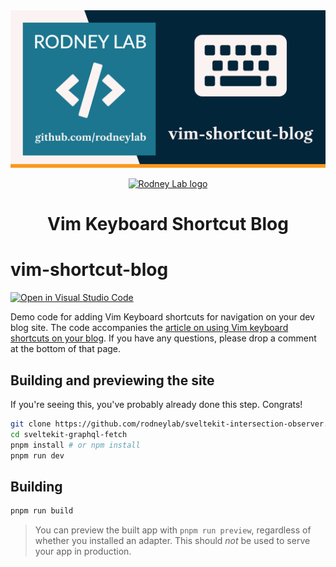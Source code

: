 <img src="./images/rodneylab-github-vim-shortcut-blog.png" alt="Rodney Lab vim-shortcut-blog Github banner">

<p align="center">
  <a aria-label="Open Rodney Lab site" href="https://rodneylab.com" rel="nofollow noopener noreferrer">
    <img alt="Rodney Lab logo" src="https://rodneylab.com/assets/icon.png" width="60" />
  </a>
</p>
<h1 align="center">
  Vim Keyboard Shortcut Blog
</h1>

# vim-shortcut-blog

[![Open in Visual Studio Code](https://open.vscode.dev/badges/open-in-vscode.svg)](https://open.vscode.dev/rodneylab/vim-shortcut-blog)

Demo code for adding Vim Keyboard shortcuts for navigation on your dev blog site. The code accompanies the <a aria-label="Open Rodney Lab blog post on using uvu for Type script A P I testing" href="https://rodneylab.com/using-uvu-typescript-api-testing/">article on using Vim keyboard shortcuts on your blog</a>. If you have any questions, please drop a comment at the bottom of that page.

## Building and previewing the site

If you're seeing this, you've probably already done this step. Congrats!

```bash
git clone https://github.com/rodneylab/sveltekit-intersection-observer.git sveltekit-graphql-fetch
cd sveltekit-graphql-fetch
pnpm install # or npm install
pnpm run dev
```

## Building

```bash
pnpm run build
```

> You can preview the built app with `pnpm run preview`, regardless of whether you installed an adapter. This should _not_ be used to serve your app in production.

